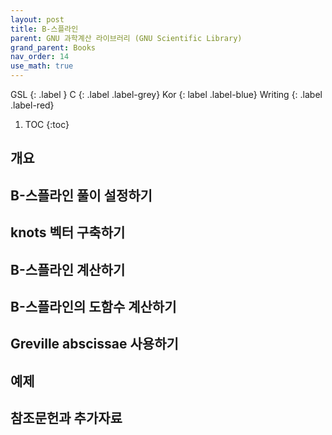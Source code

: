 ```yaml
---
layout: post
title: B-스플라인
parent: GNU 과학계산 라이브러리 (GNU Scientific Library)
grand_parent: Books
nav_order: 14
use_math: true
---
```


GSL
{: .label }
C
{: .label .label-grey}
Kor
{: label .label-blue}
Writing
{: .label .label-red}

1. TOC
{:toc}




## 개요

## B-스플라인 풀이 설정하기

## knots 벡터 구축하기

## B-스플라인 계산하기

## B-스플라인의 도함수 계산하기

## Greville abscissae 사용하기

## 예제

## 참조문헌과 추가자료